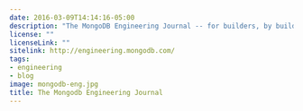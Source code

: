 ```yaml
---
date: 2016-03-09T14:14:16-05:00
description: "The MongoDB Engineering Journal -- for builders, by builders."
license: ""
licenseLink: ""
sitelink: http://engineering.mongodb.com/
tags:
- engineering
- blog
image: mongodb-eng.jpg
title: The Mongodb Engineering Journal
---
```


